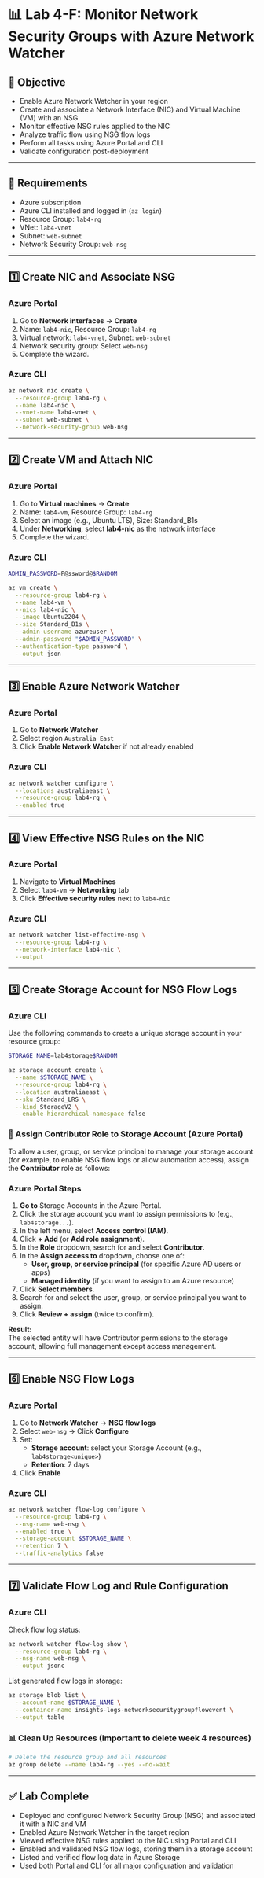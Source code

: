 # 📊 Lab 4-F: Monitor Network Security Groups with Azure Network Watcher

## 🎯 Objective

- Enable Azure Network Watcher in your region  
- Create and associate a Network Interface (NIC) and Virtual Machine (VM) with an NSG  
- Monitor effective NSG rules applied to the NIC  
- Analyze traffic flow using NSG flow logs  
- Perform all tasks using Azure Portal and CLI  
- Validate configuration post-deployment

---

## 🧰 Requirements

- Azure subscription  
- Azure CLI installed and logged in (`az login`)  
- Resource Group: `lab4-rg`  
- VNet: `lab4-vnet`
- Subnet: `web-subnet`
- Network Security Group: `web-nsg`  

---

## 1️⃣ Create NIC and Associate NSG

### **Azure Portal**

1. Go to **Network interfaces** → **Create**  
2. Name: `lab4-nic`, Resource Group: `lab4-rg`  
3. Virtual network: `lab4-vnet`, Subnet: `web-subnet`  
4. Network security group: Select `web-nsg`  
5. Complete the wizard.

### **Azure CLI**

```bash
az network nic create \
  --resource-group lab4-rg \
  --name lab4-nic \
  --vnet-name lab4-vnet \
  --subnet web-subnet \
  --network-security-group web-nsg
```

---

## 2️⃣ Create VM and Attach NIC

### **Azure Portal**

1. Go to **Virtual machines** → **Create**  
2. Name: `lab4-vm`, Resource Group: `lab4-rg`  
3. Select an image (e.g., Ubuntu LTS), Size: Standard_B1s  
4. Under **Networking**, select **lab4-nic** as the network interface  
5. Complete the wizard.

### **Azure CLI**

```bash
ADMIN_PASSWORD=P@ssword@$RANDOM

az vm create \
  --resource-group lab4-rg \
  --name lab4-vm \
  --nics lab4-nic \
  --image Ubuntu2204 \
  --size Standard_B1s \
  --admin-username azureuser \
  --admin-password "$ADMIN_PASSWORD" \
  --authentication-type password \
  --output json
```

---

## 3️⃣ Enable Azure Network Watcher

### **Azure Portal**

1. Go to **Network Watcher**
2. Select region `Australia East`
3. Click **Enable Network Watcher** if not already enabled

### **Azure CLI**

```bash
az network watcher configure \
  --locations australiaeast \
  --resource-group lab4-rg \
  --enabled true
```

---

## 4️⃣ View Effective NSG Rules on the NIC

### **Azure Portal**

1. Navigate to **Virtual Machines**  
2. Select `lab4-vm` → **Networking** tab  
3. Click **Effective security rules** next to `lab4-nic`

### **Azure CLI**

```bash
az network watcher list-effective-nsg \
  --resource-group lab4-rg \
  --network-interface lab4-nic \
  --output
```
---

## 5️⃣ Create Storage Account for NSG Flow Logs

### **Azure CLI**

Use the following commands to create a unique storage account in your resource group:

```bash
STORAGE_NAME=lab4storage$RANDOM

az storage account create \
  --name $STORAGE_NAME \
  --resource-group lab4-rg \
  --location australiaeast \
  --sku Standard_LRS \
  --kind StorageV2 \
  --enable-hierarchical-namespace false
```

### 🔑 Assign Contributor Role to Storage Account (Azure Portal)

To allow a user, group, or service principal to manage your storage account (for example, to enable NSG flow logs or allow automation access), assign the **Contributor** role as follows:

### **Azure Portal Steps**

1. **Go to** Storage Accounts in the Azure Portal.
2. Click the storage account you want to assign permissions to (e.g., `lab4storage...`).
3. In the left menu, select **Access control (IAM)**.
4. Click **+ Add** (or **Add role assignment**).
5. In the **Role** dropdown, search for and select **Contributor**.
6. In the **Assign access to** dropdown, choose one of:
    - **User, group, or service principal** (for specific Azure AD users or apps)
    - **Managed identity** (if you want to assign to an Azure resource)
7. Click **Select members**.
8. Search for and select the user, group, or service principal you want to assign.
9. Click **Review + assign** (twice to confirm).

**Result:**  
The selected entity will have Contributor permissions to the storage account, allowing full management except access management.

---

## 6️⃣ Enable NSG Flow Logs

### **Azure Portal**

1. Go to **Network Watcher** → **NSG flow logs**
2. Select `web-nsg` → Click **Configure**
3. Set:
   - **Storage account**: select your Storage Account (e.g., `lab4storage<unique>`)
   - **Retention**: 7 days
4. Click **Enable**

### **Azure CLI**

```bash
az network watcher flow-log configure \
  --resource-group lab4-rg \
  --nsg-name web-nsg \
  --enabled true \
  --storage-account $STORAGE_NAME \
  --retention 7 \
  --traffic-analytics false
```

---

## 7️⃣ Validate Flow Log and Rule Configuration

### **Azure CLI**

Check flow log status:
```bash
az network watcher flow-log show \
  --resource-group lab4-rg \
  --nsg-name web-nsg \
  --output jsonc
```

List generated flow logs in storage:
```bash
az storage blob list \
  --account-name $STORAGE_NAME \
  --container-name insights-logs-networksecuritygroupflowevent \
  --output table
```

### 📊 Clean Up Resources (Important to delete week 4 resources)

```bash
# Delete the resource group and all resources
az group delete --name lab4-rg --yes --no-wait
```

---

## ✅ Lab Complete

- Deployed and configured Network Security Group (NSG) and associated it with a NIC and VM
- Enabled Azure Network Watcher in the target region
- Viewed effective NSG rules applied to the NIC using Portal and CLI
- Enabled and validated NSG flow logs, storing them in a storage account
- Listed and verified flow log data in Azure Storage
- Used both Portal and CLI for all major configuration and validation
